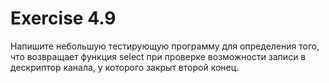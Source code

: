 # Exercise 4.9
Напишите небольшую тестирующую программу для определения того, что возвращает функция select при проверке возможности записи в дескриптор канала, у которого закрыт второй конец.
